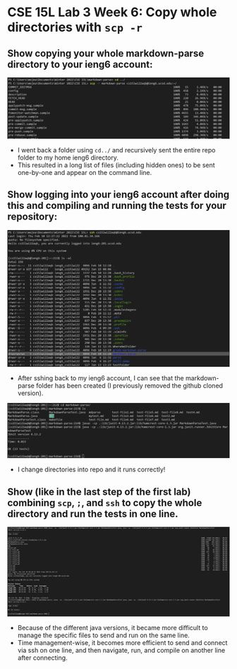 # CSE 15L Lab 3 Week 6: Copy whole directories with `scp -r`

## Show copying your whole markdown-parse directory to your ieng6 account:

![Image](a1.png)
* I went back a folder using `cd../` and recursively sent the entire repo folder to my home ieng6 directory.
* This resulted in a long list of files (including hidden ones) to be sent one-by-one and appear on the command line.

## Show logging into your ieng6 account after doing this and compiling and running the tests for your repository:

![Image](a2.png)
* After sshing back to my ieng6 account, I can see that the markdown-parse folder has been created (I previously removed the github cloned version).

![Image](a3.png)
* I change directories into repo and it runs correctly!

## Show (like in the last step of the first lab) combining `scp`, `;`, and `ssh` to copy the whole directory and run the tests in one line.

![Image](a4.png)

* Because of the different java versions, it became more difficult to manage the specific files to send and run on the same line.
* Time management-wise, it becomes more efficient to send and connect via ssh on one line, and then navigate, run, and compile on another line after connecting.
